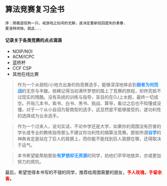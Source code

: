 # `算法竞赛复习全书`
```
序：蒟蒻退役狗一只，戒游戏之后闲的无聊，遂决定重新找回遗失的青春.
夏洛特烦恼，就此...
```

#### 记录关于各类竞赛的点点滴滴
- NOIP/NOI
- ACM/ICPC
- 蓝桥杯
- CCF CSP
- 其他在线比赛

> 作为一个从弱校/小地方出身的伪竞赛选手，能够深深地体会到<font color=#1E90FF><b>弱者为何而战</b></font>的无奈与辛酸。依稀记得当初满怀梦想的踏上了竞赛的旅程，却终究抵不过现实的残酷。没有系统的训练与指导，盲目的在OJ上水题，最终一切成空。开局几本书，紫书、白书、黑书、挑战、算导，看过之后也不知懂或没懂，对于一个从小自诩为智商型的选手，这显然是不能够接受的，遂功利性的选择成为业余选手。

> 作为一个过来人，说句实话，不论中学还是大学，如果你的周围没有厉害的学长或专业的教练指导那么不建议你功利性的搞算法竞赛。那些所谓<font color=#1E90FF><b>自学</b></font>的神犇肯定是站在了巨人的肩膀上，而你能不能找到巨人肩膀在哪，还得取决于运气。

> 本书希望能帮助那些<font color=#1E90FF><b>有梦想却无资源</b></font>的同学，劝他们早早地放弃，亦或更加努力的爬坑。


最后，希望觉得本书写的不错的同学，推荐给周围需要的朋友，<font color=red><b>予人玫瑰，手留余香。</b></font>
